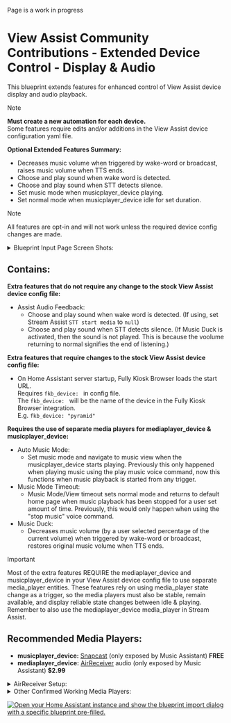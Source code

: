 Page is a work in progress

# View Assist Community Contributions - Extended Device Control - Display & Audio

This blueprint extends features for enhanced control of View Assist device display and audio playback. 

> [!note]    
> **Must create a new automation for each device.**        
> Some features require edits and/or additions in the View Assist device configuration yaml file. 

__Optional Extended Features Summary:__
- Decreases music volume when triggered by wake-word or broadcast, raises
    music volume when TTS ends.
- Choose and play sound when wake word is detected.
- Choose and play sound when STT detects silence.
- Set music mode when musicplayer_device playing.
- Set normal mode when musicplayer_device idle for set duration.
 
> [!note]
>All features are opt-in and will not work unless the required device config changes are made.
<details>
<summary>Blueprint Input Page Screen Shots:</summary>
![EDC-Blueprint-Input-Page-1](https://github.com/user-attachments/assets/bb310654-fbe3-4a16-94c6-03b5d0ebbae0)    
![EDC-Blueprint-Input-Page-2](https://github.com/user-attachments/assets/88bfef88-1c99-4666-a1b0-ebdb845410fc)
</details>

## Contains: 

**Extra features that do not require any change to the stock View Assist device config file:**
  * Assist Audio Feedback:
    * Choose and play sound when wake word is detected. (If using, set Stream Assist `STT start media` to `null`)
    * Choose and play sound when STT detects silence. (If Music Duck is activated, then the sound is not played. This is because the voolume returning to normal signifies the end of listening.)

**Extra features that require changes to the stock View Assist device config file:**
* On Home Assistant server startup, Fully Kiosk Browser loads the start URL.  
Requires `fkb_device: ` in config file.  
The `fkb_device: ` will be the name of the device in the Fully Kiosk Browser integration.  
E.g. `fkb_device: "pyramid"`

**Requires the use of separate media players for mediaplayer_device & musicplayer_device:** 
* Auto Music Mode:
    * Set music mode and navigate to music view when the musicplayer_device starts playing. Previously this only happened when playing music using the play music voice command, now this functions when music playback is started from any trigger.
* Music Mode Timeout:
    * Music Mode/View timeout sets normal mode and returns to default home page when music playback has been stopped for a user set amount of time. Previously, this would only happen when using the "stop music" voice command.
* Music Duck:
    * Decreases music volume (by a user selected percentage of the current volume) when triggered by wake-word or broadcast, restores original music volume when TTS ends.


> [!IMPORTANT]
> Most of the extra features REQUIRE the mediaplayer_device and musicplayer_device in your View Assist device config file to use separate media_player entities. These features rely on using media_player state change as a trigger, so the media players must also be stable, remain available, and display reliable state changes between idle & playing.        
> Remember to also use the mediaplayer_device media_player in Stream Assist.

## Recommended Media Players:
* **musicplayer_device:** [Snapcast](https://play.google.com/store/apps/details?id=de.badaix.snapcast&hl=en_US) (only exposed by Music Assistant) **FREE**
* **mediaplayer_device:** [AirReceiver](https://play.google.com/store/apps/details?id=com.softmedia.receiver&hl=en_US) audio (only exposed by Music Assistant) **$2.99**
<details>

<summary>AirReceiver Setup:</summary>

1) In AirReceiver settings, make sure both Airplay <sub>IOS Media Receiver</sub> and AirTunes Audio <sub>AirPort Express Speaker</sub> are selected. The media_player entity we want to use is only made when both of these are checked.        
(You do not need the other options selected for this but they will not harm anything if you choose to. I do, however, recommend unchecking them as they will create even more media player entities. One even creates a media server.)

3) Scroll down and select Advanced Settings.

4) Set AirTunes Audio Latency (ms) to 0(ms)

5) Check AirTunes UI [✓]

The media player entity we want to use will be created by the Music Assistant integration and will be called `media_player.lenovostarview_(last 3 digits of device ip)_audio`  
ex. `media_player.lenovostarview_180_audio`  
This media player has volume controls independent from the android device volume controls, just like the Snapcast media player.
Setting the AirTunes Audio Latency to 0(ms) in step \#3 allows for a more responsive feeling TTS.

</details>
<details>

<summary>Other Confirmed Working Media Players:</summary>

* [Fully Kiosk Browser](https://play.google.com/store/apps/details?id=de.ozerov.fully&hl=en_US) media player (exposed by Music Assistant) 
> [!WARNING]
> If using the FKB media player, it must be the one exposed by Music Assistant or it will go unavailable and will not be able to act as a trigger.
>
> The FKB media player seems to have a delay between state changes and audio playback. 
> State will change from idle to playing and then audio playback will begin after a 1-2 second delay.
> Audio playback will end and then state will change from playing to idle after a 1-2 second delay.
> These delays lead to a feeling of decreased responsiveness.


</details>

[![Open your Home Assistant instance and show the blueprint import dialog with a specific blueprint pre-filled.](https://my.home-assistant.io/badges/blueprint_import.svg)](https://gist.github.com/Flight-Lab/6ddb640f756791d59b6fd9be93375eee)

<!-- 
notes for future edits:
The general concept is to work like an audio mixer. Each channel is individually controllable and can be played at the same time as any of the other channels. This enables you to do something wild like playing music while an alarm rings and assist tells you what the alarm is for, or something more controlled like having your music lower in volume as the alarm increases in volume.  
This also lets you set permanant default levels to each channel or mute certain functions while keeping others enabled.
-->
